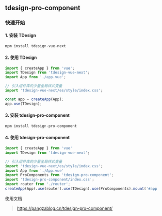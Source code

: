 ## tdesign-pro-component

### 快速开始

#### 1. 安装 TDesign

```javascript
npm install tdesign-vue-next
```

#### 2. 使用 TDesign

```javascript
import { createApp } from 'vue';
import TDesign from 'tdesign-vue-next';
import App from './app.vue';

// 引入组件库的少量全局样式变量
import 'tdesign-vue-next/es/style/index.css';

const app = createApp(App);
app.use(TDesign);
```

#### 3. 安装 tdesign-pro-component

```javascript
npm install tdesign-pro-component
```

#### 4. 使用 tdesign-pro-component

```javascript
import { createApp } from 'vue'
import TDesign from 'tdesign-vue-next';

// 引入组件库的少量全局样式变量
import 'tdesign-vue-next/es/style/index.css';
import App from './App.vue'
import ProComponents from 'tdesign-pro-component';
import 'tdesign-pro-component/index.css';
import router from './router';
createApp(App).use(router).use(TDesign).use(ProComponents).mount('#app')

```

使用文档
> https://pangzablog.cn/tdesign-pro-component/
